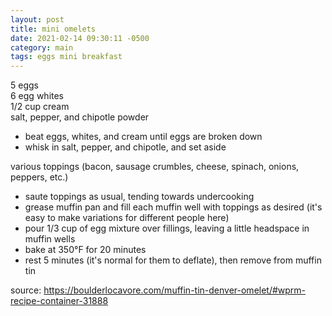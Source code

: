 ```yaml
---
layout: post
title: mini omelets
date: 2021-02-14 09:30:11 -0500
category: main
tags: eggs mini breakfast
---
```


5 eggs  
6 egg whites  
1/2 cup cream  
salt, pepper, and chipotle powder

* beat eggs, whites, and cream until eggs are broken down
* whisk in salt, pepper, and chipotle, and set aside

various toppings (bacon, sausage crumbles, cheese, spinach, onions, peppers, etc.)  
* saute toppings as usual, tending towards undercooking
* grease muffin pan and fill each muffin well with toppings as desired (it's easy to
  make variations for different people here)
* pour 1/3 cup of egg mixture over fillings, leaving a little headspace in muffin
  wells
* bake at 350°F for 20 minutes
* rest 5 minutes (it's normal for them to deflate), then remove from muffin tin

source: <https://boulderlocavore.com/muffin-tin-denver-omelet/#wprm-recipe-container-31888>
